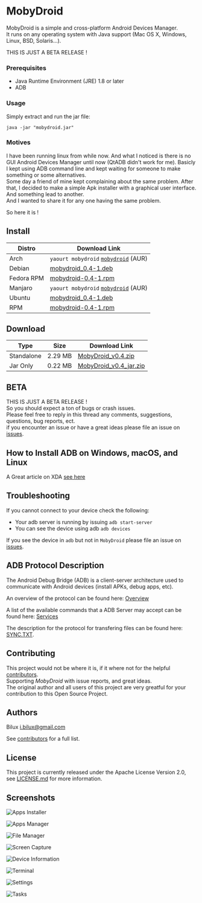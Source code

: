 # MobyDroid

MobyDroid is a simple and cross-platform Android Devices Manager.  
It runs on any operating system with Java support (Mac OS X, Windows, Linux, BSD, Solaris...).

THIS IS JUST A BETA RELEASE !


### Prerequisites ###

- Java Runtime Environment (JRE) 1.8 or later
- ADB


### Usage ###

Simply extract and run the jar file:
```
java -jar "mobydroid.jar"
```


### Motives ###

I have been running linux from while now. And what I noticed is there is no GUI Android Devices Manager until now (QtADB didn't work for me).
Basicly I kept using ADB command line and kept waiting for someone to make something or some alternatives.  
Some day a friend of mine kept complaining about the same problem. After that, I decided to make a simple Apk installer with a graphical user interface. And something lead to another.  
And I wanted to share it for any one having the same problem.

So here it is !


## Install ##

| Distro | Download Link |
| - | - |
| Arch | `yaourt mobydroid` [`mobydroid`](https://aur.archlinux.org/packages/mobydroid/) (AUR)|
| Debian | [mobydroid_0.4-1.deb](https://github.com/ibilux/MobyDroid/releases/download/v0.4/mobydroid_v0.4-1.deb) |
| Fedora RPM | [mobydroid-0.4-1.rpm](https://github.com/ibilux/MobyDroid/releases/download/v0.4/mobydroid-0.4-1.noarch.rpm) |
| Manjaro | `yaourt mobydroid` [`mobydroid`](https://aur.archlinux.org/packages/mobydroid/) (AUR)|
| Ubuntu | [mobydroid_0.4-1.deb](https://github.com/ibilux/MobyDroid/releases/download/v0.4/mobydroid_v0.4-1.deb) |
| RPM | [mobydroid-0.4-1.rpm](https://github.com/ibilux/MobyDroid/releases/download/v0.4/mobydroid-0.4-1.noarch.rpm) |


## Download ##

| Type | Size | Download Link |
| - | - | - |
| Standalone | 2.29 MB | [MobyDroid_v0.4.zip](https://github.com/ibilux/MobyDroid/releases/download/v0.4/MobyDroid_v0.4.zip) |
| Jar Only | 0.22 MB | [MobyDroid_v0.4_jar.zip](https://github.com/ibilux/MobyDroid/releases/download/v0.4/MobyDroid_v0.4_jar.zip) |


## BETA ##

THIS IS JUST A BETA RELEASE !  
So you should expect a ton of bugs or crash issues.  
Please feel free to reply in this thread any comments, suggestions, questions, bug reports, ect.  
if you encounter an issue or have a great ideas please file an issue on [issues](https://github.com/ibilux/MobyDroid/issues).


## How to Install ADB on Windows, macOS, and Linux ##

A Great article on XDA [see here](https://www.xda-developers.com/install-adb-windows-macos-linux/)


## Troubleshooting

If you cannot connect to your device check the following:
- Your adb server is running by issuing `adb start-server`
- You can see the device using adb `adb devices`

If you see the device in `adb` but not in `MobyDroid` please file an issue on [issues](https://github.com/ibilux/MobyDroid/issues).


## ADB Protocol Description ##

The Android Debug Bridge (ADB) is a client-server architecture used to communicate with Android devices (install APKs, debug apps, etc).

An overview of the protocol can be found here: [Overview](https://android.googlesource.com/platform/system/adb/+/master/OVERVIEW.TXT)

A list of the available commands that a ADB Server may accept can be found here:
[Services](https://android.googlesource.com/platform/system/adb/+/master/SERVICES.TXT)

The description for the protocol for transfering files can be found here: [SYNC.TXT](https://android.googlesource.com/platform/system/adb/+/master/SYNC.TXT).


## Contributing ##

This project would not be where it is, if it where not for the helpful [contributors](https://github.com/ibilux/MobyDroid/graphs/contributors).  
Supporting _MobyDroid_ with issue reports, and great ideas.  
The original author and all users of this project are very greatful for your contribution to this Open Source Project.  


## Authors ##

Bilux <i.bilux@gmail.com>

See [contributors](https://github.com/ibilux/MobyDroid/graphs/contributors) for a full list.


## License ##

This project is currently released under the Apache License Version 2.0, see [LICENSE.md](LICENSE.md) for more information.


## Screenshots ##

![Apps Installer](https://raw.githubusercontent.com/ibilux/MobyDroid/master/resources/installer.png)

![Apps Manager](https://raw.githubusercontent.com/ibilux/MobyDroid/master/resources/manager.png)

![File Manager](https://raw.githubusercontent.com/ibilux/MobyDroid/master/resources/browser.png)

![Screen Capture](https://raw.githubusercontent.com/ibilux/MobyDroid/master/resources/screenshot.png)

![Device Information](https://raw.githubusercontent.com/ibilux/MobyDroid/master/resources/info.png)

![Terminal](https://raw.githubusercontent.com/ibilux/MobyDroid/master/resources/terminal.png)

![Settings](https://raw.githubusercontent.com/ibilux/MobyDroid/master/resources/settings.png)

![Tasks](https://raw.githubusercontent.com/ibilux/MobyDroid/master/resources/tasks.png)
